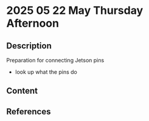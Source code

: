# 2025 05 22 May Thursday Afternoon

## Description

Preparation for connecting Jetson pins

- look up what the pins do

## Content



## References
